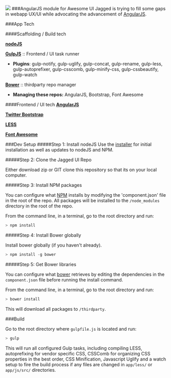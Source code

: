 ![](https://raw2.github.com/justinwoodcock/Jagged-UI/master/psd/jaggedUI.Logo.v0.1.png)
###AngularJS module for Awesome UI
Jagged is trying to fill some gaps in webapp UX/UI while advocating the advancement of [AngularJS](http://angularjs.org).

###App Tech

####Scaffolding / Build tech

**[nodeJS](http://nodejs.org/)**

**[GulpJS](http://gulpjs.com/)** :: Frontend / UI task runner

* **Plugins**: gulp-notify, gulp-uglify, gulp-concat, gulp-rename, gulp-less, gulp-autoprefixer, gulp-csscomb, gulp-minify-css, gulp-cssbeautify, gulp-watch

**[Bower](http://bower.io/)** :: thirdparty repo manager

* **Managing these repos:** AngularJS, Bootstrap, Font Awesome

####Frontend / UI tech
**[AngularJS](http://angularjs.org)**

**[Twitter Bootstrap](http://getbootstrap.com)**

**[LESS](http://lesscss.org)**

**[Font Awesome](http://fontawesome.io/)**


###Dev Setup
#####Step 1: Install nodeJS
Use the [installer](http://nodejs.org/download/) for initial installation as well as updates to nodeJS and NPM.

#####Step 2: Clone the Jagged UI Repo

Either download zip or GIT clone this repository so that its on your local computer.

#####Step 3: Install NPM packages

You can configure what [NPM](https://npmjs.org/) installs by modifying the 'component.json' file in the root of the repo. All packages will be installed to the `/node_modules` directory in the root of the repo.

From the command line, in a terminal, go to the root directory and run:

```javascript
> npm install
```
#####Step 4: Install Bower globally

Install bower globally (if you haven't already).
```javascript
> npm install -g bower
```

#####Step 5: Get Bower libraries

You can configure what [bower](http://sindresorhus.com/bower-components/) retrieves by editing the dependencies in the `component.json` file before running the install command.

From the command line, in a terminal, go to the root directory and run:

```js
> bower install
```

This will download all packages to `/thirdparty`.


###Build

Go to the root directory where `gulpfile.js` is located and run:

```js
> gulp
```

This will run all configured Gulp tasks, including compiling LESS, autoprefixing for vendor specific CSS, CSSComb for organizing CSS properties in the best order, CSS Minification, Javascript Uglify and a watch setup to fire the build process if any files are changed in `app/less/` or `app/js/src/` directories.
		